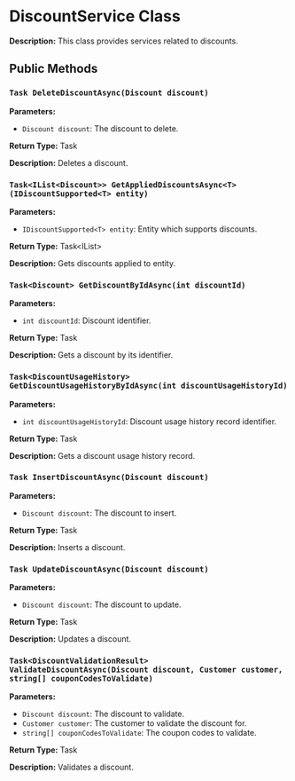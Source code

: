 # DiscountService Class

**Description:** This class provides services related to discounts.

## Public Methods

### `Task DeleteDiscountAsync(Discount discount)`

**Parameters:**

- `Discount discount`: The discount to delete.

**Return Type:** Task

**Description:** Deletes a discount.

### `Task<IList<Discount>> GetAppliedDiscountsAsync<T>(IDiscountSupported<T> entity)`

**Parameters:**

- `IDiscountSupported<T> entity`: Entity which supports discounts.

**Return Type:** Task<IList<Discount>>

**Description:** Gets discounts applied to entity.

### `Task<Discount> GetDiscountByIdAsync(int discountId)`

**Parameters:**

- `int discountId`: Discount identifier.

**Return Type:** Task<Discount>

**Description:** Gets a discount by its identifier.

### `Task<DiscountUsageHistory> GetDiscountUsageHistoryByIdAsync(int discountUsageHistoryId)`

**Parameters:**

- `int discountUsageHistoryId`: Discount usage history record identifier.

**Return Type:** Task<DiscountUsageHistory>

**Description:** Gets a discount usage history record.

### `Task InsertDiscountAsync(Discount discount)`

**Parameters:**

- `Discount discount`: The discount to insert.

**Return Type:** Task

**Description:** Inserts a discount.

### `Task UpdateDiscountAsync(Discount discount)`

**Parameters:**

- `Discount discount`: The discount to update.

**Return Type:** Task

**Description:** Updates a discount.

### `Task<DiscountValidationResult> ValidateDiscountAsync(Discount discount, Customer customer, string[] couponCodesToValidate)`

**Parameters:**

- `Discount discount`: The discount to validate.
- `Customer customer`: The customer to validate the discount for.
- `string[] couponCodesToValidate`: The coupon codes to validate.

**Return Type:** Task<DiscountValidationResult>

**Description:** Validates a discount.
